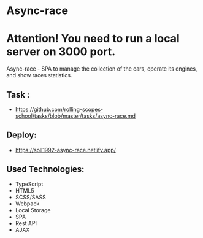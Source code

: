 # Async-race
# Attention! You need to run a local server on 3000 port.
Async-race - SPA to manage the collection of the cars, operate its engines, and show races statistics.
## Task :
- https://github.com/rolling-scopes-school/tasks/blob/master/tasks/async-race.md
## Deploy: 
- https://soll1992-async-race.netlify.app/
## Used Technologies:
- TypeScript
- HTML5
- SCSS/SASS
- Webpack
- Local Storage
- SPA
- Rest API
- AJAX
